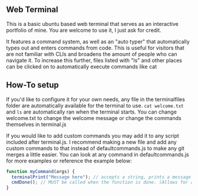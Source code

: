 ## Web Terminal

This is a basic ubuntu based web terminal that serves as an interactive portfolio of mine.
You are welcome to use it, I just ask for credit.

It features a command system, as well as an "auto typer" that automatically types out and enters commands from code.
This is useful for visitors that are not familiar with CLIs and broadens the amount of people who can navigate it.
To increase this further, files listed with "ls" and other places can be clicked on to automatically execute commands like cat

## How-To setup

If you'd like to configure it for your own needs, any file in the terminalfiles folder are automatically available for the terminal to use.
`cat welcome.txt` and `ls` are automatically ran when the terminal starts. You can change welcome.txt to change the welcome message or change the commands themselves in terminal.js

If you would like to add custom commands you may add it to any script included after terminal.js. I recommend making a new file and add any custom commands to that instead of defaultcommands.js to make any git merges a little easier.
You can look at any command in defaultcommands.js for more examples or reference the example below:

```js
function myCommand(args) {
  terminalPrint("Message here"); // accepts a string, prints a message to the terminal. Optional second argument, if true it will add line break.
  cmdDone(); // MUST be called when the function is done. (Allows for any asynchronous functions)
}
```
